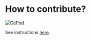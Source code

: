 # How to contribute?

[![GitPod](https://img.shields.io/badge/gitpod-open-blue?logo=gitpod)](https://gitpod.io/#https://github.com/redeboer/bossdoc)

See instructions [here](https://bes3.readthedocs.io/contribute.html).
